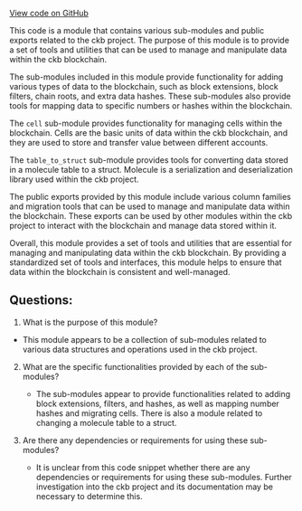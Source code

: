[View code on GitHub](https://github.com/nervosnetwork/ckb/util/launcher/src/migrations/mod.rs)

This code is a module that contains various sub-modules and public exports related to the ckb project. The purpose of this module is to provide a set of tools and utilities that can be used to manage and manipulate data within the ckb blockchain.

The sub-modules included in this module provide functionality for adding various types of data to the blockchain, such as block extensions, block filters, chain roots, and extra data hashes. These sub-modules also provide tools for mapping data to specific numbers or hashes within the blockchain.

The `cell` sub-module provides functionality for managing cells within the blockchain. Cells are the basic units of data within the ckb blockchain, and they are used to store and transfer value between different accounts.

The `table_to_struct` sub-module provides tools for converting data stored in a molecule table to a struct. Molecule is a serialization and deserialization library used within the ckb project.

The public exports provided by this module include various column families and migration tools that can be used to manage and manipulate data within the blockchain. These exports can be used by other modules within the ckb project to interact with the blockchain and manage data stored within it.

Overall, this module provides a set of tools and utilities that are essential for managing and manipulating data within the ckb blockchain. By providing a standardized set of tools and interfaces, this module helps to ensure that data within the blockchain is consistent and well-managed.
## Questions: 
 1. What is the purpose of this module?
   - This module appears to be a collection of sub-modules related to various data structures and operations used in the ckb project.

2. What are the specific functionalities provided by each of the sub-modules?
   - The sub-modules appear to provide functionalities related to adding block extensions, filters, and hashes, as well as mapping number hashes and migrating cells. There is also a module related to changing a molecule table to a struct.

3. Are there any dependencies or requirements for using these sub-modules?
   - It is unclear from this code snippet whether there are any dependencies or requirements for using these sub-modules. Further investigation into the ckb project and its documentation may be necessary to determine this.